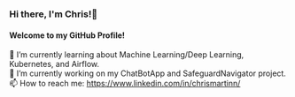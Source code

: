 ### Hi there, I'm Chris!👋

#### Welcome to my GitHub Profile!

🌱 I’m currently learning about Machine Learning/Deep Learning, Kubernetes, and Airflow. <br>
🔭 I’m currently working on my ChatBotApp and SafeguardNavigator project. <br>
📫 How to reach me: https://www.linkedin.com/in/chrismartinn/ <br>


<!--
**mart1428/mart1428** is a ✨ _special_ ✨ repository because its `README.md` (this file) appears on your GitHub profile.

Here are some ideas to get you started:

- 🔭 I’m currently working on ...
- 🌱 I’m currently learning ...
- 👯 I’m looking to collaborate on ...
- 🤔 I’m looking for help with ...
- 💬 Ask me about ...
- 📫 How to reach me: ...
- 😄 Pronouns: ...
- ⚡ Fun fact: ...
-->
